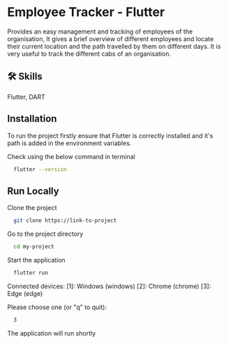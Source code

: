 
# Employee Tracker - Flutter

Provides an easy management and tracking of employees of the organisation, It gives a brief overview of different employees and locate their current location and the path travelled by them on different days. It is very useful to track the different cabs of an organisation. 


## 🛠 Skills
Flutter, DART


## Installation

To run the project firstly ensure that Flutter is correctly installed and it's path is added in the environment variables.

Check using the below command in terminal

```bash
  flutter --version 
```
    
## Run Locally

Clone the project

```bash
  git clone https://link-to-project
```

Go to the project directory

```bash
  cd my-project
```

Start the application

```bash
  flutter run
```
Connected devices:
[1]: Windows (windows)
[2]: Chrome (chrome)
[3]: Edge (edge)

Please choose one (or "q" to quit):
```bash
  3
```

The application will run shortly